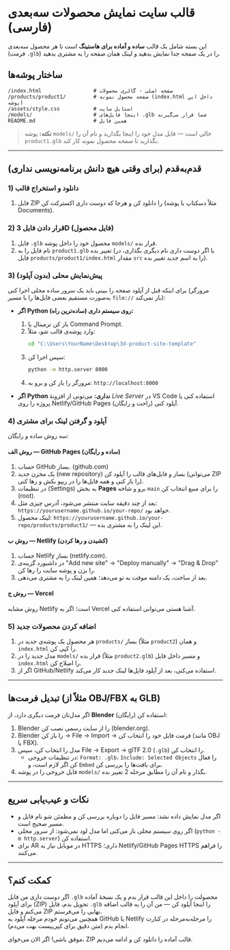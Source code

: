 
# قالب سایت نمایش محصولات سه‌بعدی (فارسی)

این بسته شامل یک قالب **ساده و آماده برای هاستینگ** است تا هر محصول سه‌بعدی (فرمت `.glb`) را در یک صفحه جدا نمایش بدهید و لینک همان صفحه را به مشتری بدهید.

## ساختار پوشه‌ها
```
/index.html                 # صفحه اصلی - گالری محصولات
/products/product1/         # صفحه محصول نمونه (index.html داخل این پوشه)
/assets/style.css           # استایل سایت
/models/                    # اینجا فایل‌های .glb شما قرار می‌گیرند
README.md                   # همین فایل
```

> **نکته:** پوشه `models/` خالی است — فایل مدل خود را اینجا بگذارید و نام آن را `product1.glb` بگذارید تا صفحه محصول نمونه کار کند.

---

## قدم‌به‌قدم (برای وقتی هیچ دانش برنامه‌نویسی نداری)

### 1) دانلود و استخراج قالب
1. فایل ZIP را دانلود کن و هرجا که دوست داری اکسترکت کن (مثلاً دسکتاپ یا پوشه Documents).

### 2) قرار دادن فایل 3D (فایل محصول)
1. فایل `.glb` محصول خود را داخل پوشه `models/` قرار بده.
2. نام فایل را به `product1.glb` تغییر بده (یا اگر دوست داری نام دیگری بگذاری، در فایل `products/product1/index.html` مقدار `src` را به اسم جدید تغییر بده).

### 3) پیش‌نمایش محلی (بدون آپلود)
برای اینکه قبل از آپلود صفحه را ببینی باید یک سرور ساده محلی اجرا کنی (مرورگر به‌صورت مستقیم بعضی فایل‌ها را با مسیر `file://` باز نمی‌کند):

- **اگر Python روی سیستم داری (ساده‌ترین راه):**
  1. باز کن ترمینال یا Command Prompt.
  2. وارد پوشه‌ی قالب شو، مثلاً:
     ```bash
     cd "C:\Users\YourName\Desktop\3d-product-site-template"
     ```
  3. سپس اجرا کن:
     ```bash
     python -m http.server 8000
     ```
  4. مرورگر را باز کن و برو به: `http://localhost:8000`

- **اگر Python نداری:** می‌تونی از افزونهٔ *Live Server* در VS Code استفاده کنی یا پروژه را روی Netlify/GitHub Pages آپلود کنی (راحت و رایگان).

### 4) آپلود و گرفتن لینک برای مشتری
سه روش ساده و رایگان:

#### روش الف — GitHub Pages (ساده و رایگان)
1. حساب GitHub بساز. (github.com)  
2. یک مخزن جدید (new repository) بساز و فایل‌های قالب را آپلود کن (می‌توانی ZIP را باز کنی و همه فایل‌ها را در ریپو بکش و رها کنی).  
3. در تنظیمات (Settings) به بخش **Pages** برو و شاخه `main` را برای منبع انتخاب کن (root).  
4. بعد از چند دقیقه سایت منتشر می‌شود، آدرس چیزی مثل: `https://yourusername.github.io/your-repo/` خواهد بود.  
5. لینک محصول: `https://yourusername.github.io/your-repo/products/product1/` — این لینک را به مشتری بده.

#### روش ب — Netlify (کشیدن و رها کردن)
1. حساب Netlify بساز (netlify.com).  
2. در داشبورد گزینه‌ی "Add new site" -> "Deploy manually" -> "Drag & Drop" را بزن و پوشه سایت را رها کن.  
3. بعد از ساخت، یک دامنه موقت به تو می‌دهد؛ همین لینک را به مشتری می‌دهی.

#### روش ج — Vercel
روش مشابه Netlify است؛ اگر به Vercel آشنا هستی می‌توانی استفاده کنی.

### 5) اضافه کردن محصولات جدید
1. هر محصول یک پوشه‌ی جدید در `products/` بساز (مثلاً `product2`) و همان `index.html` را کپی کن.  
2. مدل جدید را در `models/` قرار بده (مثلاً `product2.glb`) و مسیر داخل فایل `index.html` را اصلاح کن.  
3. اگر از GitHub/Netlify استفاده می‌کنی، بعد از آپلود فایل‌ها لینک جدید کار می‌کند.

---

## تبدیل فرمت‌ها (مثلاً از OBJ/FBX به GLB)
اگر مدل‌تان فرمت دیگری دارد، از **Blender** استفاده کن (رایگان):

1. Blender را از سایت رسمی نصب کن (blender.org).  
2. Blender را باز کن → File → Import → فرمت فایل خود را انتخاب کن (مانند OBJ یا FBX).  
3. مدل را انتخاب کن، سپس File → Export → glTF 2.0 (`.glb`) را انتخاب کن.  
   - در تنظیمات خروجی: `Format: .glb`، `Include: Selected Objects` را فعال کن اگر لازم است، و `Embed` برای بافت‌ها را بررسی کن.  
4. فایل خروجی را در پوشه `models/` بگذار و نام آن را مطابق مرحله 2 تغییر بده.

---

## نکات و عیب‌یابی سریع
- اگر مدل نمایش داده نشد: مسیر فایل را دوباره بررسی کن و مطمئن شو نام فایل و مسیر صحیح است.
- اگر روی سیستم محلی باز می‌کنی اما مدل لود نمی‌شود: از سرور محلی (`python -m http.server`) استفاده کن.
- برای AR در موبایل نیاز به HTTPS داری؛ Netlify/GitHub Pages HTTPS را فراهم می‌کنند.

---

## کمکت کنم؟
اگر دوست داری من فایل `.glb` محصولت را داخل این قالب قرار بدم و یک نسخهٔ آماده برای آپلود (ZIP) تحویل بدم، فایل `.glb` را اینجا آپلود کن — من آن را به قالب اضافه می‌کنم و فایل ZIP نهایی را می‌فرستم.  
همچنین می‌تونم خودم مرحله آپلود به GitHub یا Netlify را مرحله‌به‌مرحله در کنارت انجام بدم (متن دقیق برای کپی‌پیست بهت می‌دم).

موفق باشی! اگر الان می‌خوای، ZIP قالب آماده را دانلود کن و ادامه می‌دیم.
